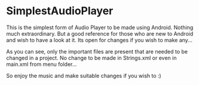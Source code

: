 # SimplestAudioPlayer
This is the simplest form of Audio Player to be made using Android. Nothing much extraordinary. But a good reference for those who are new to Android and wish to have a look at it. Its open for changes if you wish to make any...

As you can see, only the important files are present that are needed to be changed in a project. No change to be made in
Strings.xml or even in main.xml from menu folder...

So enjoy the music and make suitable changes if you wish to :)
